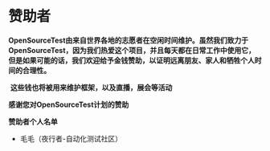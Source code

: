 # 赞助者
​	**OpenSourceTest由来自世界各地的志愿者在空闲时间维护。虽然我们致力于OpenSourceTest，因为我们热爱这个项目，并且每天都在日常工作中使用它，但是如果可能的话，我们欢迎给予金钱赞助，以证明远离朋友、家人和牺牲个人时间的合理性。**

​	**这些钱也将被用来维护框架，以及直播，展会等活动**

**感谢您对OpenSourceTest计划的赞助**

**赞助者个人名单**

- 毛毛（夜行者-自动化测试社区）


